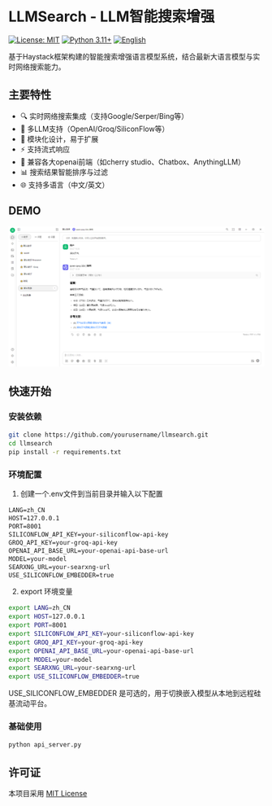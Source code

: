 # LLMSearch - LLM智能搜索增强

[![License: MIT](https://img.shields.io/badge/License-MIT-yellow.svg)](https://opensource.org/licenses/MIT)
[![Python 3.11+](https://img.shields.io/badge/python-3.11+-blue.svg)](https://www.python.org/downloads/)
[![English](https://img.shields.io/badge/Docs-English-0078d7.svg?logo=data:image/svg+xml;base64,PHN2ZyB4bWxucz0iaHR0cDovL3d3dy53My5vcmcvMjAwMC9zdmciIHZpZXdCb3g9IjAgMCA2MCA2MCI+PHBhdGggZmlsbD0iIzAwMjQ3ZCIgZD0iTTAgMGg2MHY2MEgweiIvPjxwYXRoIGZpbGw9IiNmZmYiIGQ9Ik0wIDBoNjB2MTBIMHptMCAyMGg2MHYxMEgwek0wIDQwaDYwdjEwSDB6bTAgMjBoNjB2MTBIMHoiLz48cGF0aCBmaWxsPSIjY2M5YjM2IiBkPSJNMCAxMGg2MHYxMEgwek0wIDMwaDYwdjEwSDB6Ii8+PHBhdGggZmlsbD0iI2RlMjkxMCIgZD0iTTAgMjBoNjB2MTBIMHpNMCA1MGg2MHYxMEgweiIvPjxwYXRoIGZpbGw9IiNmZmYiIGQ9Ik0yNSAwaDEwdjYwSDI1eiIvPjxwYXRoIGZpbGw9IiNmZmYiIGQ9Ik0wIDI1aDYwdjEwSDB6Ii8+PC9zdmc+)](README.en.md)

基于Haystack框架构建的智能搜索增强语言模型系统，结合最新大语言模型与实时网络搜索能力。

## 主要特性

- 🔍 实时网络搜索集成（支持Google/Serper/Bing等）
- 🤖 多LLM支持（OpenAI/Groq/SiliconFlow等）
- 🧩 模块化设计，易于扩展
- ⚡ 支持流式响应
- 🔌 兼容各大openai前端（如cherry studio、Chatbox、AnythingLLM）
- 📊 搜索结果智能排序与过滤
- 🌐 支持多语言（中文/英文）

## DEMO

![DEMO](demo.png)

## 快速开始

### 安装依赖
```bash
git clone https://github.com/yourusername/llmsearch.git
cd llmsearch
pip install -r requirements.txt
```

### 环境配置
1. 创建一个.env文件到当前目录并输入以下配置
``` env
LANG=zh_CN
HOST=127.0.0.1
PORT=8001
SILICONFLOW_API_KEY=your-siliconflow-api-key
GROQ_API_KEY=your-groq-api-key
OPENAI_API_BASE_URL=your-openai-api-base-url
MODEL=your-model
SEARXNG_URL=your-searxng-url
USE_SILICONFLOW_EMBEDDER=true
```
2. export 环境变量
```bash
export LANG=zh_CN
export HOST=127.0.0.1
export PORT=8001
export SILICONFLOW_API_KEY=your-siliconflow-api-key
export GROQ_API_KEY=your-groq-api-key
export OPENAI_API_BASE_URL=your-openai-api-base-url
export MODEL=your-model
export SEARXNG_URL=your-searxng-url
export USE_SILICONFLOW_EMBEDDER=true
```
USE_SILICONFLOW_EMBEDDER 是可选的，用于切换嵌入模型从本地到远程硅基流动平台。

### 基础使用
``` bash
python api_server.py
```

## 许可证

本项目采用 [MIT License](LICENSE)
